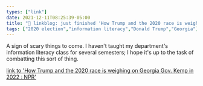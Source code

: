 ```yaml
---
types: ["link"]
date: 2021-12-11T08:25:39-05:00
title: "🔗 linkblog: just finished 'How Trump and the 2020 race is weighing on Georgia Gov. Kemp in 2022 : NPR'"
tags: ["2020 election","information literacy","Donald Trump","Georgia"]
---
```

A sign of scary things to come. I haven't taught my department's information literacy class for several semesters; I hope it's up to the task of combatting this sort of thing.
 
[link to 'How Trump and the 2020 race is weighing on Georgia Gov. Kemp in 2022 : NPR'](https://www.npr.org/2021/12/11/1063112721/as-the-2022-campaign-kicks-off-in-georgia-2020-casts-a-long-shadow)
